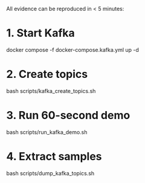 All evidence can be reproduced in < 5 minutes:

# 1. Start Kafka
docker compose -f docker-compose.kafka.yml up -d

# 2. Create topics
bash scripts/kafka_create_topics.sh

# 3. Run 60-second demo
bash scripts/run_kafka_demo.sh

# 4. Extract samples
bash scripts/dump_kafka_topics.sh